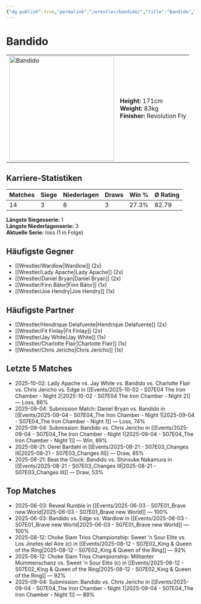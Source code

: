 ```yaml
---
{"dg-publish":true,"permalink":"/wrestler/bandido/","title":"Bandido","tags":["wrestler"],"noteIcon":""}
---
```



# Bandido

<table>
        <tr>
        <td><img src="https://github.com/CptSpaulding1980/choke-slam-wrestling/releases/download/images/Bandido.png" width="280" alt="Bandido"></td>
        <td>
        <b>Height:</b> 171cm<br>
        <b>Weight:</b> 83kg<br>
        <b>Finisher:</b> Revolution Fly<br>
        </td>
        </tr>
        </table>
        

## Karriere-Statistiken

| Matches | Siege | Niederlagen | Draws | Win % | Ø Rating |
|---------|-------|-------------|-------|-------|-----------|
| 14 | 3 | 8 | 3 | 27.3% | 82.79 |

**Längste Siegesserie:** 1<br>**Längste Niederlagenserie:** 3<br>**Aktuelle Serie:** loss (1 in Folge)


## Häufigste Gegner
- [[Wrestler/Wardlow\|Wardlow]] (2x)
- [[Wrestler/Lady Apache\|Lady Apache]] (2x)
- [[Wrestler/Daniel Bryan\|Daniel Bryan]] (2x)
- [[Wrestler/Finn Bálor\|Finn Bálor]] (1x)
- [[Wrestler/Joe Hendry\|Joe Hendry]] (1x)

## Häufigste Partner
- [[Wrestler/Hendrique Delafuente\|Hendrique Delafuente]] (2x)
- [[Wrestler/Fit Finlay\|Fit Finlay]] (2x)
- [[Wrestler/Jay White\|Jay White]] (1x)
- [[Wrestler/Charlotte Flair\|Charlotte Flair]] (1x)
- [[Wrestler/Chris Jericho\|Chris Jericho]] (1x)

## Letzte 5 Matches
- 2025-10-02: Lady Apache vs. Jay White vs. Bandido vs. Charlotte Flair vs. Chris Jericho vs. Edge in [[Events/2025-10-02 - S07E04 The Iron Chamber - Night 2\|2025-10-02 - S07E04 The Iron Chamber - Night 2]] — Loss, 86%
- 2025-09-04: Submission Match: Daniel Bryan vs. Bandido in [[Events/2025-09-04 - S07E04_The Iron Chamber - Night 1\|2025-09-04 - S07E04_The Iron Chamber - Night 1]] — Loss, 74%
- 2025-09-04: Submission: Bandido vs. Chris Jericho in [[Events/2025-09-04 - S07E04_The Iron Chamber - Night 1\|2025-09-04 - S07E04_The Iron Chamber - Night 1]] — Win, 89%
- 2025-08-21: Oerel Bardahl in [[Events/2025-08-21 - S07E03_Changes III\|2025-08-21 - S07E03_Changes III]] — Draw, 85%
- 2025-08-21: Beat the Clock: Bandido vs. Shinsuke Nakamura in [[Events/2025-08-21 - S07E03_Changes III\|2025-08-21 - S07E03_Changes III]] — Draw, 53%

## Top Matches
- 2025-06-03: Reveal Rumble in [[Events/2025-06-03 - S07E01_Brave new World\|2025-06-03 - S07E01_Brave new World]] — 100%
- 2025-06-03: Bandido vs. Edge vs. Wardlow in [[Events/2025-06-03 - S07E01_Brave new World\|2025-06-03 - S07E01_Brave new World]] — 100%
- 2025-08-12: Choke Slam Trios Championship: Sweet 'n Sour Elite vs. Los Jinetes del Aire (c) in [[Events/2025-08-12 - S07E02_King & Queen of the Ring\|2025-08-12 - S07E02_King & Queen of the Ring]] — 92%
- 2025-08-12: Choke Slam Trios Championship: Militanter Mummenschanz vs. Sweet 'n Sour Elite (c) in [[Events/2025-08-12 - S07E02_King & Queen of the Ring\|2025-08-12 - S07E02_King & Queen of the Ring]] — 92%
- 2025-09-04: Submission: Bandido vs. Chris Jericho in [[Events/2025-09-04 - S07E04_The Iron Chamber - Night 1\|2025-09-04 - S07E04_The Iron Chamber - Night 1]] — 89%
